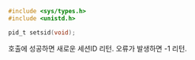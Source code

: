 ~~~c
#include <sys/types.h>
#include <unistd.h>

pid_t setsid(void);
~~~
호출에 성공하면 새로운 세션ID 리턴.
오류가 발생하면 -1 리턴.